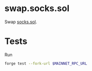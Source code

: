 # swap.socks.sol
Swap [socks.sol](https://github.com/hrkrshnn/socks.sol).

# Tests

Run

```bash
forge test --fork-url $MAINNET_RPC_URL
```
